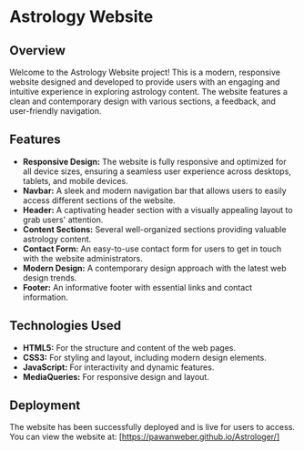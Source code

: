 # Astrology Website

## Overview
Welcome to the Astrology Website project! This is a modern, responsive website designed and developed to provide users with an engaging and intuitive experience in exploring astrology content. The website features a clean and contemporary design with various sections, a feedback, and user-friendly navigation.

## Features
- **Responsive Design:** The website is fully responsive and optimized for all device sizes, ensuring a seamless user experience across desktops, tablets, and mobile devices.
- **Navbar:** A sleek and modern navigation bar that allows users to easily access different sections of the website.
- **Header:** A captivating header section with a visually appealing layout to grab users' attention.
- **Content Sections:** Several well-organized sections providing valuable astrology content.
- **Contact Form:** An easy-to-use contact form for users to get in touch with the website administrators.
- **Modern Design:** A contemporary design approach with the latest web design trends.
- **Footer:** An informative footer with essential links and contact information.

## Technologies Used
- **HTML5:** For the structure and content of the web pages.
- **CSS3:** For styling and layout, including modern design elements.
- **JavaScript:** For interactivity and dynamic features.
- **MediaQueries:** For responsive design and layout.

## Deployment
The website has been successfully deployed and is live for users to access. You can view the website at: [https://pawanweber.github.io/Astrologer/]

